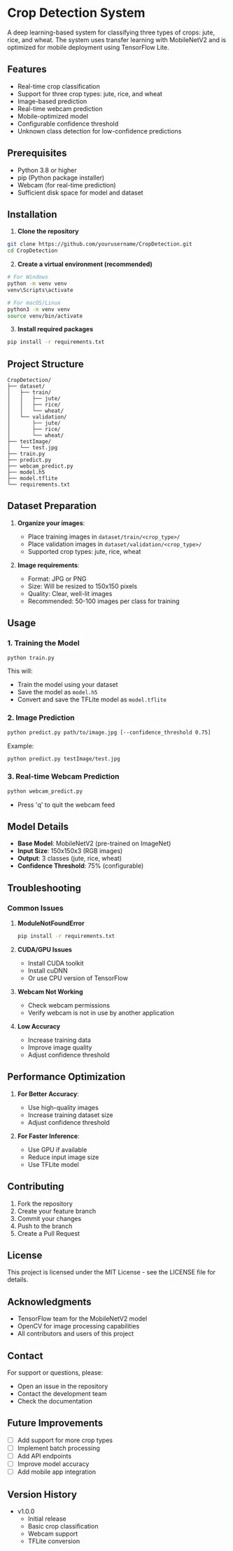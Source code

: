 # Crop Detection System

A deep learning-based system for classifying three types of crops: jute, rice, and wheat. The system uses transfer learning with MobileNetV2 and is optimized for mobile deployment using TensorFlow Lite.

## Features

- Real-time crop classification
- Support for three crop types: jute, rice, and wheat
- Image-based prediction
- Real-time webcam prediction
- Mobile-optimized model
- Configurable confidence threshold
- Unknown class detection for low-confidence predictions

## Prerequisites

- Python 3.8 or higher
- pip (Python package installer)
- Webcam (for real-time prediction)
- Sufficient disk space for model and dataset

## Installation

1. **Clone the repository**
```bash
git clone https://github.com/yourusername/CropDetection.git
cd CropDetection
```

2. **Create a virtual environment (recommended)**
```bash
# For Windows
python -m venv venv
venv\Scripts\activate

# For macOS/Linux
python3 -m venv venv
source venv/bin/activate
```

3. **Install required packages**
```bash
pip install -r requirements.txt
```

## Project Structure

```
CropDetection/
├── dataset/
│   ├── train/
│   │   ├── jute/
│   │   ├── rice/
│   │   └── wheat/
│   └── validation/
│       ├── jute/
│       ├── rice/
│       └── wheat/
├── testImage/
│   └── test.jpg
├── train.py
├── predict.py
├── webcam_predict.py
├── model.h5
├── model.tflite
└── requirements.txt
```

## Dataset Preparation

1. **Organize your images**:
   - Place training images in `dataset/train/<crop_type>/`
   - Place validation images in `dataset/validation/<crop_type>/`
   - Supported crop types: jute, rice, wheat

2. **Image requirements**:
   - Format: JPG or PNG
   - Size: Will be resized to 150x150 pixels
   - Quality: Clear, well-lit images
   - Recommended: 50-100 images per class for training

## Usage

### 1. Training the Model

```bash
python train.py
```

This will:
- Train the model using your dataset
- Save the model as `model.h5`
- Convert and save the TFLite model as `model.tflite`

### 2. Image Prediction

```bash
python predict.py path/to/image.jpg [--confidence_threshold 0.75]
```

Example:
```bash
python predict.py testImage/test.jpg
```

### 3. Real-time Webcam Prediction

```bash
python webcam_predict.py
```

- Press 'q' to quit the webcam feed

## Model Details

- **Base Model**: MobileNetV2 (pre-trained on ImageNet)
- **Input Size**: 150x150x3 (RGB images)
- **Output**: 3 classes (jute, rice, wheat)
- **Confidence Threshold**: 75% (configurable)

## Troubleshooting

### Common Issues

1. **ModuleNotFoundError**
   ```bash
   pip install -r requirements.txt
   ```

2. **CUDA/GPU Issues**
   - Install CUDA toolkit
   - Install cuDNN
   - Or use CPU version of TensorFlow

3. **Webcam Not Working**
   - Check webcam permissions
   - Verify webcam is not in use by another application

4. **Low Accuracy**
   - Increase training data
   - Improve image quality
   - Adjust confidence threshold

## Performance Optimization

1. **For Better Accuracy**:
   - Use high-quality images
   - Increase training dataset size
   - Adjust confidence threshold

2. **For Faster Inference**:
   - Use GPU if available
   - Reduce input image size
   - Use TFLite model

## Contributing

1. Fork the repository
2. Create your feature branch
3. Commit your changes
4. Push to the branch
5. Create a Pull Request

## License

This project is licensed under the MIT License - see the LICENSE file for details.

## Acknowledgments

- TensorFlow team for the MobileNetV2 model
- OpenCV for image processing capabilities
- All contributors and users of this project

## Contact

For support or questions, please:
- Open an issue in the repository
- Contact the development team
- Check the documentation

## Future Improvements

- [ ] Add support for more crop types
- [ ] Implement batch processing
- [ ] Add API endpoints
- [ ] Improve model accuracy
- [ ] Add mobile app integration

## Version History

- v1.0.0
  - Initial release
  - Basic crop classification
  - Webcam support
  - TFLite conversion 